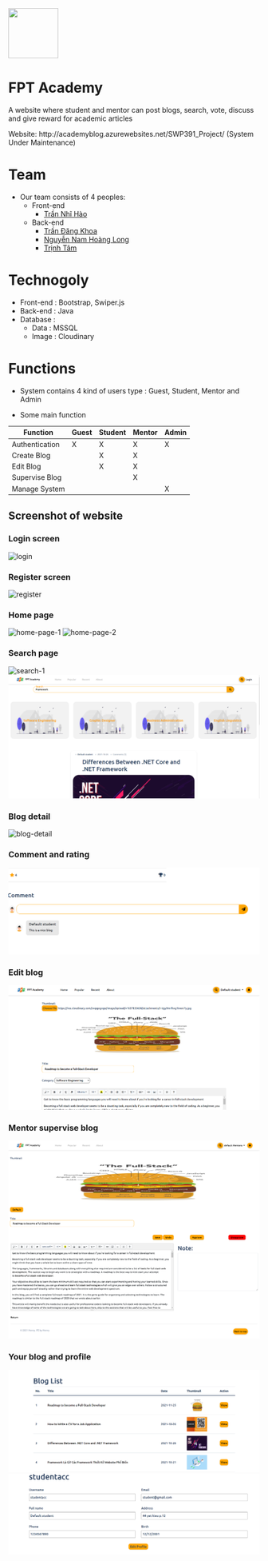 <img src="https://github.com/Johnnymc2001/SWP391/blob/main/web/UI/Icon/Ficon.png" width="100" height="100"/>
<h1>FPT Academy</h1>
<p>A website where student and mentor can post blogs, search, vote, discuss and give reward for academic articles</p>
<p>Website: http://academyblog.azurewebsites.net/SWP391_Project/ (System Under Maintenance)</p>
<h1>Team</h1>
<ul>
  <li>Our team consists of 4 peoples:
      <ul>
        <li>Front-end
          <ul>
            <li><a href="https://github.com/CaptainNemoTNH">Trần Nhĩ Hào</a></li>
          </ul>
        </li>
        <li>Back-end
          <ul>
            <li><a href="https://github.com/Johnnymc2001">Trần Đăng Khoa</a></li>
            <li><a href="https://github.com/MaruLd">Nguyễn Nam Hoàng Long</a></li>
            <li><a href="https://github.com/GemBlue071001">Trịnh Tâm</a></li>
          </ul>
        </li>
      </ul>
    </li>  
</ul>
<h1>Technogoly</h1>
<ul>
  <li>Front-end : Bootstrap, Swiper.js</li>
  <li>Back-end : Java</li>
    <li>Database :
      <ul>
        <li>Data : MSSQL</li>
        <li>Image : Cloudinary</li>
      </ul>
  </li>
</ul>        
<h1>Functions</h1>
<ul>
<li>
<p>System contains 4 kind of users type : Guest, Student, Mentor and Admin</p>
</li>
<li>
<p>Some main function</p>
</li>
</ul>
<table>
<thead>
<tr>
<th>Function</th>
<th>Guest</th>
<th>Student</th>
<th>Mentor</th>
<th>Admin</th>
</tr>
</thead>
<tbody>
<tr>
<td>Authentication</td>
<td>X</td>
<td>X</td>
<td>X</td>
<td>X</td>
</tr>
<tr>
<td>Create Blog</td>
<td></td>
<td>X</td>
<td>X</td>
<td></td>
</tr>
<tr>
<td>Edit Blog</td>
<td></td>
<td>X</td>
<td>X</td>
<td></td>
</tr>
<tr>
<td>Supervise Blog</td>
<td></td>
<td></td>
<td>X</td>
<td></td>
</tr>
<tr>
<td>Manage System</td>
<td></td>
<td></td>
<td></td>
<td>X</td>
</tr>
</tbody>
</table>
<h2>Screenshot of website</h2>
<h3>Login screen</h3> 
<img src="https://user-images.githubusercontent.com/73291994/143689014-f5155d94-9b4e-4ec9-9537-e21c8bf0c134.png" alt="login"/>
<h3>Register screen</h3>
<img src="https://user-images.githubusercontent.com/73291994/143689070-70360952-c97c-4bd8-aac5-c159167bca2b.png" alt="register"/>
<h3>Home page</h3>
<img src="https://user-images.githubusercontent.com/73291994/143689183-16b9fdc9-121e-478d-a500-ae383f16138b.png" alt="home-page-1"/>
<img src="https://user-images.githubusercontent.com/73291994/143689208-f148e18f-c4b8-437e-960f-7920b4c94d61.png" alt="home-page-2"/>
<h3>Search page</h3>
<img src="https://user-images.githubusercontent.com/73291994/143689434-3b86d906-2980-48c9-b66a-7eccce4cb518.png" alt="search-1"/>
<img src="https://github.com/Johnnymc2001/SWP391/blob/main/readme-assets/search.png" alt="search-2"/>
<h3>Blog detail</h3>
<img src="https://user-images.githubusercontent.com/73291994/143689551-fca5b715-4299-4a8c-a6fc-ef24234939a5.png" alt="blog-detail"/>
<h3>Comment and rating</h3>
<img src="https://github.com/Johnnymc2001/SWP391/blob/main/readme-assets/comment.png" alt="comment and rating"/>
<h3>Edit blog</h3>
<img src="https://github.com/Johnnymc2001/SWP391/blob/main/readme-assets/edit.png" alt="Edit"/>
<h3>Mentor supervise blog</h3>
<img src="https://github.com/Johnnymc2001/SWP391/blob/main/readme-assets/pendingedit.png" alt="supervise"/>
<h3>Your blog and profile</h3>
<img src="https://github.com/Johnnymc2001/SWP391/blob/main/readme-assets/list.png" alt="blog-and-profile"/>
<img src="https://github.com/Johnnymc2001/SWP391/blob/main/readme-assets/profile.png" alt="blog-and-profile-2"/>








